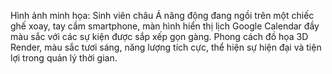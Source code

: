 Hình ảnh minh họa: Sinh viên châu Á năng động đang ngồi trên một chiếc ghế xoay, tay cầm smartphone, màn hình hiển thị lịch Google Calendar đầy màu sắc với các sự kiện được sắp xếp gọn gàng. Phong cách đồ họa 3D Render, màu sắc tươi sáng, năng lượng tích cực, thể hiện sự hiện đại và tiện lợi trong quản lý thời gian.